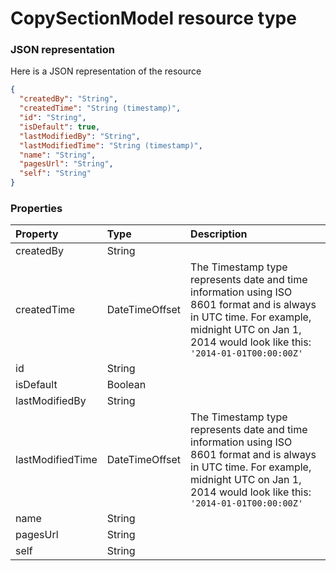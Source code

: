 # CopySectionModel resource type



### JSON representation

Here is a JSON representation of the resource

```json
{
  "createdBy": "String",
  "createdTime": "String (timestamp)",
  "id": "String",
  "isDefault": true,
  "lastModifiedBy": "String",
  "lastModifiedTime": "String (timestamp)",
  "name": "String",
  "pagesUrl": "String",
  "self": "String"
}

```
### Properties
| Property	   | Type	|Description|
|:---------------|:--------|:----------|
|createdBy|String||
|createdTime|DateTimeOffset|The Timestamp type represents date and time information using ISO 8601 format and is always in UTC time. For example, midnight UTC on Jan 1, 2014 would look like this: `'2014-01-01T00:00:00Z'`|
|id|String||
|isDefault|Boolean||
|lastModifiedBy|String||
|lastModifiedTime|DateTimeOffset|The Timestamp type represents date and time information using ISO 8601 format and is always in UTC time. For example, midnight UTC on Jan 1, 2014 would look like this: `'2014-01-01T00:00:00Z'`|
|name|String||
|pagesUrl|String||
|self|String||

<!-- uuid: 58c491f1-5374-43f2-a4a2-76b3549e5787
2015-10-09 15:58:16 UTC -->